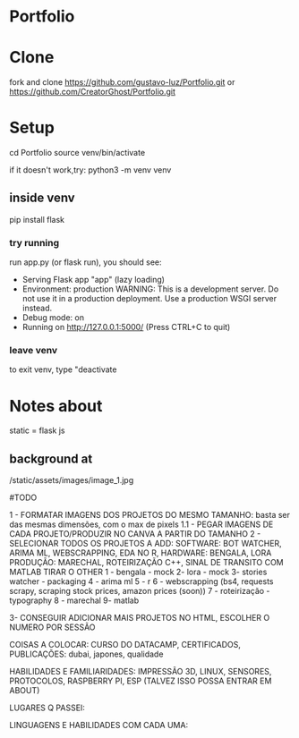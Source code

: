 # Portfolio

# Clone

fork and clone https://github.com/gustavo-luz/Portfolio.git or https://github.com/CreatorGhost/Portfolio.git

# Setup

cd Portfolio
source venv/bin/activate 

if it doesn't work,try:
python3 -m venv venv

## inside venv
pip install flask

### try running
run app.py (or flask run), you should see: 

* Serving Flask app "app" (lazy loading)
 * Environment: production
   WARNING: This is a development server. Do not use it in a production deployment.
   Use a production WSGI server instead.
 * Debug mode: on
 * Running on http://127.0.0.1:5000/ (Press CTRL+C to quit)


### leave venv
to exit venv, type "deactivate

# Notes about
static = flask js


## background at 
/static/assets/images/image_1.jpg


#TODO

1 - FORMATAR IMAGENS DOS PROJETOS DO MESMO TAMANHO: basta ser das mesmas dimensões, com o max de pixels
1.1 - PEGAR IMAGENS DE CADA PROJETO/PRODUZIR NO CANVA A PARTIR DO TAMANHO
2 - SELECIONAR TODOS OS PROJETOS A ADD:
    SOFTWARE: BOT WATCHER, ARIMA ML, WEBSCRAPPING, EDA NO R, 
    HARDWARE: BENGALA, LORA
    PRODUÇÃO: MARECHAL, ROTEIRIZAÇÃO C++, SINAL DE TRANSITO COM MATLAB
    TIRAR O OTHER
1 - bengala - mock
2- lora - mock
3- stories watcher - packaging
4 - arima ml
5 - r
6 - webscrapping (bs4, requests scrapy, scraping stock prices, amazon prices (soon))
7 - roteirização - typography
8 - marechal
9- matlab

3- CONSEGUIR ADICIONAR MAIS PROJETOS NO HTML, ESCOLHER O NUMERO POR SESSÃO

COISAS A COLOCAR: CURSO DO DATACAMP, CERTIFICADOS, 
PUBLICAÇÕES: dubai, japones, qualidade

HABILIDADES E FAMILIARIDADES: IMPRESSÃO 3D, LINUX, SENSORES, PROTOCOLOS, RASPBERRY PI, ESP
(TALVEZ ISSO POSSA ENTRAR EM ABOUT)

LUGARES Q PASSEI:

LINGUAGENS E HABILIDADES COM CADA UMA: